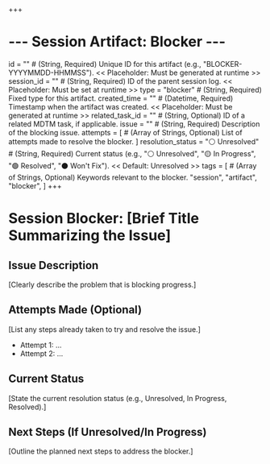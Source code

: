 +++
# --- Session Artifact: Blocker ---
id = "" # (String, Required) Unique ID for this artifact (e.g., "BLOCKER-YYYYMMDD-HHMMSS"). << Placeholder: Must be generated at runtime >>
session_id = "" # (String, Required) ID of the parent session log. << Placeholder: Must be set at runtime >>
type = "blocker" # (String, Required) Fixed type for this artifact.
created_time = "" # (Datetime, Required) Timestamp when the artifact was created. << Placeholder: Must be generated at runtime >>
related_task_id = "" # (String, Optional) ID of a related MDTM task, if applicable.
issue = "" # (String, Required) Description of the blocking issue.
attempts = [
    # (Array of Strings, Optional) List of attempts made to resolve the blocker.
]
resolution_status = "⚪ Unresolved" # (String, Required) Current status (e.g., "⚪ Unresolved", "🟡 In Progress", "🟢 Resolved", "⚫ Won't Fix"). << Default: Unresolved >>
tags = [
    # (Array of Strings, Optional) Keywords relevant to the blocker.
    "session", "artifact", "blocker",
]
+++

# Session Blocker: [Brief Title Summarizing the Issue]

## Issue Description

[Clearly describe the problem that is blocking progress.]

## Attempts Made (Optional)

[List any steps already taken to try and resolve the issue.]
- Attempt 1: ...
- Attempt 2: ...

## Current Status

[State the current resolution status (e.g., Unresolved, In Progress, Resolved).]

## Next Steps (If Unresolved/In Progress)

[Outline the planned next steps to address the blocker.]